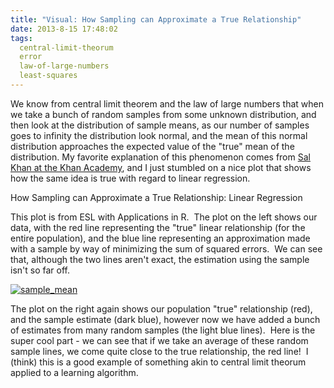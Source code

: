 ```yaml
---
title: "Visual: How Sampling can Approximate a True Relationship"
date: 2013-8-15 17:48:02
tags:
  central-limit-theorum
  error
  law-of-large-numbers
  least-squares
---
```



We know from central limit theorem and the law of large numbers that when we take a bunch of random samples from some unknown distribution, and then look at the distribution of sample means, as our number of samples goes to infinity the distribution look normal, and the mean of this normal distribution approaches the expected value of the "true" mean of the distribution. My favorite explanation of this phenomenon comes from [Sal Khan at the Khan Academy](https://www.khanacademy.org/math/probability/statistics-inferential/sampling_distribution/v/central-limit-theorem), and I just stumbled on a nice plot that shows how the same idea is true with regard to linear regression.

How Sampling can Approximate a True Relationship: Linear Regression

This plot is from ESL with Applications in R.  The plot on the left shows our data, with the red line representing the "true" linear relationship (for the entire population), and the blue line representing an approximation made with a sample by way of minimizing the sum of squared errors.  We can see that, although the two lines aren't exact, the estimation using the sample isn't so far off.

[![sample_mean](http://www.vbmis.com/learn/wp-content/uploads/2013/08/sample_mean-785x440.png)](http://www.vbmis.com/learn/wp-content/uploads/2013/08/sample_mean.png)

The plot on the right again shows our population "true" relationship (red), and the sample estimate (dark blue), however now we have added a bunch of estimates from many random samples (the light blue lines).  Here is the super cool part - we can see that if we take an average of these random sample lines, we come quite close to the true relationship, the red line!  I (think) this is a good example of something akin to central limit theorum applied to a learning algorithm.


